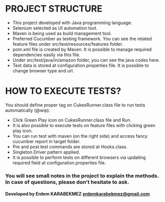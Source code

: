 # PROJECT STRUCTURE
* This project developed with Java programming language.
* Selenium selected as UI automation tool.
* Maven is being used as build management tool.
* Preferred Cucumber as testing framework. You can see the related feature files under src/test/resources/features folder.
* pom.xml file is created by Maven. It is possible to manage required dependencies easily via this file.
* Under src/test/java/in/amazon folder, you can see the java codes here.
* Test data is stored at configuration.properties file. It is possible to change browser type and url.

# HOW TO EXECUTE TESTS?

You should define proper tag on CukesRunner.class file to run tests automatically (@wip).

* Click Green Play icon on CukesRunner.class file and Run.
* It is also possible to execute tests on feature files with clicking green play icon.
* You can run test with maven (on the right side) and access fancy cucumber report in target folder.
* Pre and post test commands are stored at Hooks.class.
* Singleton Driver pattern applied.
* It is possible to perform tests on different browsers via updating required field at configuration.properties file.



### You will see small notes in the project to explain the methods. In case of questions, please don't hesitate to ask.

#### Developed by Erdem KARABEKMEZ erdemkarabekmez@gmail.com